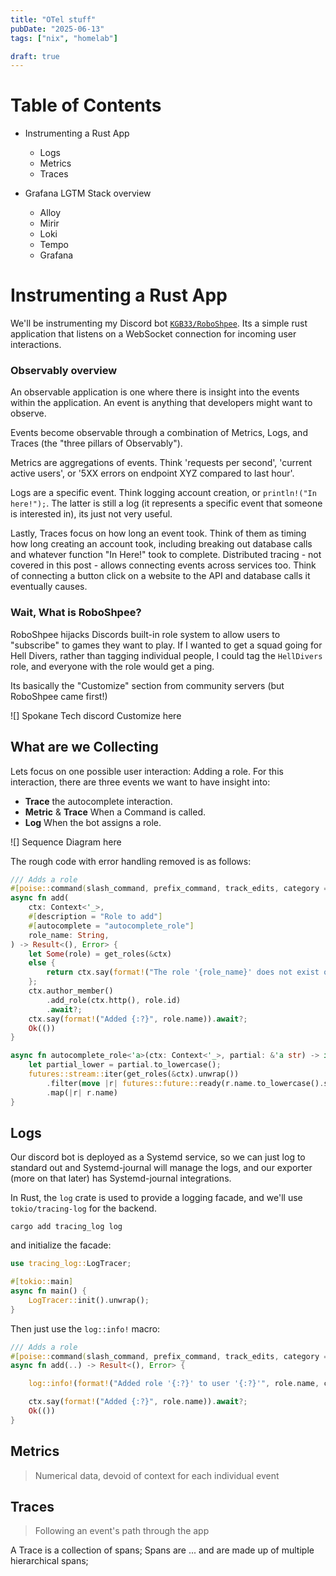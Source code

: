 ```yaml
---
title: "OTel stuff"
pubDate: "2025-06-13"
tags: ["nix", "homelab"]

draft: true
---
```


# Table of Contents

- Instrumenting a Rust App
  - Logs
  - Metrics 
  - Traces

- Grafana LGTM Stack overview
  - Alloy
  - Mirir
  - Loki
  - Tempo
  - Grafana

# Instrumenting a Rust App

We'll be instrumenting my Discord bot
[`KGB33/RoboShpee`](https://github.com/KGB33/RoboShpee). Its a simple rust
application that listens on a WebSocket connection for incoming user
interactions.


### Observably overview

An observable application is one where there is insight into the events within the application.
An event is anything that developers might want to observe.

Events become observable through a combination of Metrics, Logs, and Traces (the "three pillars of Observably").

Metrics are aggregations of events. Think 'requests per second', 'current
active users', or '5XX errors on endpoint XYZ compared to last hour'.

Logs are a specific event. Think logging account creation, or `println!("In
here!");`. The latter is still a log (it represents a specific event that
someone is interested in), its just not very useful.

Lastly, Traces focus on how long an event took. Think of them as timing how
long creating an account took, including breaking out database calls and
whatever function "In Here!" took to complete. Distributed tracing - not
covered in this post - allows connecting events across services too. Think of
connecting a button click on a website to the API and database calls it
eventually causes.

### Wait, What is RoboShpee?

RoboShpee hijacks Discords built-in role system to allow users to "subscribe"
to games they want to play. If I wanted to get a squad going for Hell Divers,
rather than tagging individual people, I could tag the `HellDivers` role, and
everyone with the role would get a ping.

Its basically the "Customize" section from community servers (but RoboShpee
came first!)

![] Spokane Tech discord Customize here

## What are we Collecting

Lets focus on one possible user interaction: Adding a role. 
For this interaction, there are three events we want to have insight into:
  - **Trace** the autocomplete interaction.
  - **Metric** & **Trace** When a Command is called.
  - **Log** When the bot assigns a role.

![] Sequence Diagram here

The rough code with error handling removed is as follows:

```rust
/// Adds a role
#[poise::command(slash_command, prefix_command, track_edits, category = "Roles")]
async fn add(
    ctx: Context<'_>,
    #[description = "Role to add"]
    #[autocomplete = "autocomplete_role"]
    role_name: String,
) -> Result<(), Error> {
    let Some(role) = get_roles(&ctx)
    else {
        return ctx.say(format!("The role '{role_name}' does not exist or cannot be managed.")).await?;
    };
    ctx.author_member()
        .add_role(ctx.http(), role.id)
        .await?;
    ctx.say(format!("Added {:?}", role.name)).await?;
    Ok(())
}

async fn autocomplete_role<'a>(ctx: Context<'_>, partial: &'a str) -> impl Stream<Item = String> {
    let partial_lower = partial.to_lowercase();
    futures::stream::iter(get_roles(&ctx).unwrap())
        .filter(move |r| futures::future::ready(r.name.to_lowercase().starts_with(&partial_lower)))
        .map(|r| r.name)
}
```

## Logs

Our discord bot is deployed as a Systemd service, so we can just log to
standard out and Systemd-journal will manage the logs, and our exporter (more
on that later) has Systemd-journal integrations.

In Rust, the `log` crate is used to provide a logging facade, and we'll use
`tokio/tracing-log` for the backend.

```
cargo add tracing_log log
```

and initialize the facade:

```rust
use tracing_log::LogTracer;

#[tokio::main]
async fn main() {
    LogTracer::init().unwrap();
}
```

Then just use the `log::info!` macro:

```rust
/// Adds a role
#[poise::command(slash_command, prefix_command, track_edits, category = "Roles")]
async fn add(..) -> Result<(), Error> {

    log::info!(format!("Added role '{:?}' to user '{:?}'", role.name, ctx.author.name));

    ctx.say(format!("Added {:?}", role.name)).await?;
    Ok(())
}
```

## Metrics

 > Numerical data, devoid of context for each individual event

## Traces

> Following an event's path through the app

A Trace is a collection of spans; Spans are ... and are made up of multiple hierarchical spans; 
